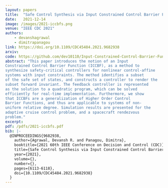 ```yaml
---
layout: papers
title:  "Safe Control Synthesis via Input Constrained Control Barrier Functions"
date:   2021-12-14
image: /images/2021-iccbfs.png
venue: "IEEE CDC 2021"
authors:
    - devanshagrawal
    - dimitrapanagou
link: https://doi.org/10.1109/CDC45484.2021.9682938
arxiv:
code: https://github.com/dev10110/Input-Constrained-Control-Barrier-Functions
abstract: "This paper introduces the notion of an Input
Constrained Control Barrier Function (ICCBF), as a method to
synthesize safety-critical controllers for nonlinear control-affine
systems with input constraints. The method identifies a subset
of the safe set of states, and constructs a controller to render the
subset forward invariant. The feedback controller is represented
as the solution to a quadratic program, which can be solved
efficiently for real-time implementation. Furthermore, we show
that ICCBFs are a generalization of Higher Order Control
Barrier Functions, and thus are applicable to systems of non-
uniform relative degree. Simulation results are presented for the
adaptive cruise control problem, and a spacecraft rendezvous
problem."
excerpt:
pdf: /pdfs/2021-iccbfs.pdf
bib: |-
  @INPROCEEDINGS{9682938,
    author={Agrawal, Devansh R. and Panagou, Dimitra},
    booktitle={2021 60th IEEE Conference on Decision and Control (CDC)},
    title={Safe Control Synthesis via Input Constrained Control Barrier Functions},
    year={2021},
    volume={},
    number={},
    pages={6113-6118},
    doi={10.1109/CDC45484.2021.9682938}
  }
---
```

